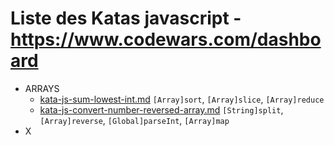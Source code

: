 # Liste des Katas javascript - https://www.codewars.com/dashboard

* ARRAYS
  * [kata-js-sum-lowest-int.md](kata-js-sum-lowest-int.md) `[Array]sort`, `[Array]slice`, `[Array]reduce`
  * [kata-js-convert-number-reversed-array.md](kata-js-convert-number-reversed-array.md) `[String]split`, `[Array]reverse`, `[Global]parseInt`, `[Array]map`
* X

